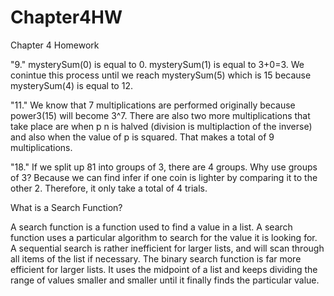 Chapter4HW
==========

Chapter 4 Homework


"9." mysterySum(0) is equal to 0. mysterySum(1) is equal to 3+0=3. We conintue this process until we reach mysterySum(5) which is 15 because mysterySum(4) is equal to 12. 

"11." We know that 7 multiplications are performed originally because power3(15) will become 3^7. There are 
also two more multiplications that take place are when p n is halved (division is multiplaction of the inverse)
and also when the value of p is squared. That makes a total of 9 multiplications. 

"18." If we split up 81 into groups of 3, there are 4 groups. Why use groups of 3? Because we can find infer if
one coin is lighter by comparing it to the other 2. Therefore, it only take a total of 4 trials. 

What is a Search Function?

A search function is a function used to find a value in a list. A search function uses a particular algorithm
to search for the value it is looking for. A sequential search is rather inefficient for larger lists, and 
will scan through all items of the list if necessary. The binary search function is far more efficient for 
larger lists. It uses the midpoint of a list and keeps dividing the range of values smaller and smaller until
it finally finds the particular value. 
